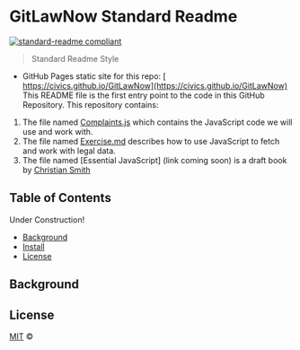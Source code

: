 # GitLawNow Standard Readme

[![standard-readme compliant](https://img.shields.io/badge/readme%20style-standard-brightgreen.svg?style=flat-square)](https://github.com/RichardLitt/standard-readme)

> Standard Readme Style

* GitHub Pages static site for this repo: [ https://civics.github.io/GitLawNow](https://civics.github.io/GitLawNow)
This README file is the first entry point to the code in this GitHub Repository. This repository contains:

1. The file named [Complaints.js](Complaints.js) which contains the JavaScript code we will use and work with.
2. The file named [Exercise.md](Exercise.md) describes how to use JavaScript to fetch and work with legal data.
3. The file named [Essential JavaScript] (link coming soon) is a draft book by [Christian Smith](https://www.linkedin.com/in/christianmsmith)


## Table of Contents

Under Construction!


- [Background](#background)
- [Install](#install)
- [License](#license)

## Background

## License

[MIT](LICENSE) © 
